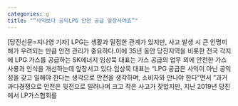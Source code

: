 ```yaml
---
categories: g
title: "“사익보다 공익LPG 안전 공급 앞장서야죠”"
---
```

[당진신문=지나영 기자] LPG는 생활과 밀접한 관계가 있지만, 사고 발생 시 큰 인명피해가 우려되는 만큼 안전 관리가 중요하다.이에 35년 동안 당진지역을 비롯한 전국 각지에 LPG 가스를 공급하는 SK에너지 임상묵 대표는 가스 공급의 업무 외에 안전한 가스 사용과 인식을 개선하는데 앞장서고 있다.임상묵 대표는 “LPG 공급은 사익이 아닌 공익성을 갖고 일해야 한다는 생각으로 안전을 생각하며, 소비자와 만나야 한다”면서 “과거 과다경쟁으로 안전은 뒷전으로 밀려나며 크고 작은 사고가 잦았지만, 지난 2019년 당진에서 LP가스협회를